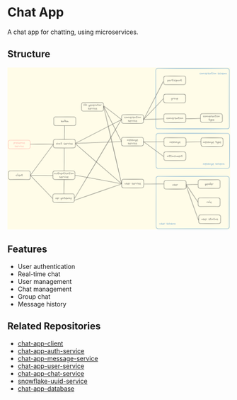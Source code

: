 # Chat App

A chat app for chatting, using microservices. 

## Structure

![Structure](./assets/chat-app-structure.png)

## Features

- User authentication
- Real-time chat
- User management
- Chat management
- Group chat
- Message history

## Related Repositories

- [chat-app-client](https://github.com/huygia12/chat-app-client)
- [chat-app-auth-service](https://github.com/dungtl2003/chat-app-auth-service)
- [chat-app-message-service](https://github.com/dungtl2003/chat-app-message-service)
- [chat-app-user-service](https://github.com/huygia12/chat-app-user-service)
- [chat-app-chat-service](https://github.com/dungtl2003/chat-app-chat-service)
- [snowflake-uuid-service](https://github.com/dungtl2003/snowflake-uuid)
- [chat-app-database](https://github.com/dungtl2003/chat-app-database)
